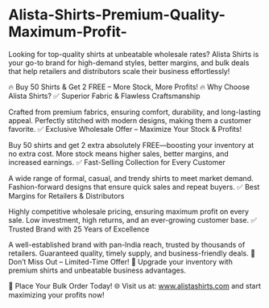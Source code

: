 # Alista-Shirts-Premium-Quality-Maximum-Profit-
Looking for top-quality shirts at unbeatable wholesale rates? Alista Shirts is your go-to brand for high-demand styles, better margins, and bulk deals that help retailers and distributors scale their business effortlessly!

🔥 Buy 50 Shirts & Get 2 FREE – More Stock, More Profits! 🔥
Why Choose Alista Shirts?
✅ Superior Fabric & Flawless Craftsmanship

Crafted from premium fabrics, ensuring comfort, durability, and long-lasting appeal.
Perfectly stitched with modern designs, making them a customer favorite.
✅ Exclusive Wholesale Offer – Maximize Your Stock & Profits!

Buy 50 shirts and get 2 extra absolutely FREE—boosting your inventory at no extra cost.
More stock means higher sales, better margins, and increased earnings.
✅ Fast-Selling Collection for Every Customer

A wide range of formal, casual, and trendy shirts to meet market demand.
Fashion-forward designs that ensure quick sales and repeat buyers.
✅ Best Margins for Retailers & Distributors

Highly competitive wholesale pricing, ensuring maximum profit on every sale.
Low investment, high returns, and an ever-growing customer base.
✅ Trusted Brand with 25 Years of Excellence

A well-established brand with pan-India reach, trusted by thousands of retailers.
Guaranteed quality, timely supply, and business-friendly deals.
🚀 Don’t Miss Out – Limited-Time Offer! 🚀
Upgrade your inventory with premium shirts and unbeatable business advantages.

📢 Place Your Bulk Order Today!
🌐 Visit us at: www.alistashirts.com and start maximizing your profits now!

